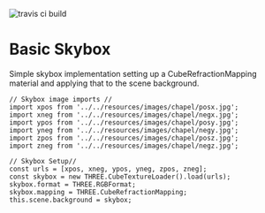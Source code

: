 ![travis ci build](https://travis-ci.org/pjkarlik/ThreeExperiments.svg?branch=master)

# Basic Skybox

  Simple skybox implementation setting up a CubeRefractionMapping material and applying that to the scene background.

  ```
  // Skybox image imports //
  import xpos from '../../resources/images/chapel/posx.jpg';
  import xneg from '../../resources/images/chapel/negx.jpg';
  import ypos from '../../resources/images/chapel/posy.jpg';
  import yneg from '../../resources/images/chapel/negy.jpg';
  import zpos from '../../resources/images/chapel/posz.jpg';
  import zneg from '../../resources/images/chapel/negz.jpg';

  // Skybox Setup//
  const urls = [xpos, xneg, ypos, yneg, zpos, zneg];
  const skybox = new THREE.CubeTextureLoader().load(urls);
  skybox.format = THREE.RGBFormat;
  skybox.mapping = THREE.CubeRefractionMapping;
  this.scene.background = skybox;
  ```
